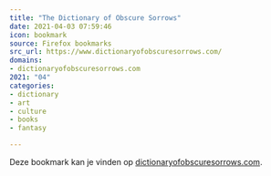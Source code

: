 ```yaml
---
title: "The Dictionary of Obscure Sorrows"
date: 2021-04-03 07:59:46
icon: bookmark
source: Firefox bookmarks
src_url: https://www.dictionaryofobscuresorrows.com/
domains:
- dictionaryofobscuresorrows.com
2021: "04"
categories:
- dictionary
- art
- culture
- books
- fantasy

---
```

Deze bookmark kan je vinden op [dictionaryofobscuresorrows.com](https://www.dictionaryofobscuresorrows.com/).
